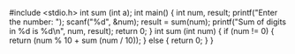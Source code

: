 #include <stdio.h>
 int sum (int a);
 int main()
{
 int num, result;
 printf("Enter the number: ");
 scanf("%d", &num);
 result = sum(num);
 printf("Sum of digits in %d is %d\n", num, result);
 return 0;
}
int sum (int num)
{
if (num != 0)
{
return (num % 10 + sum (num / 10));
}
else
{
return 0;
}
}
